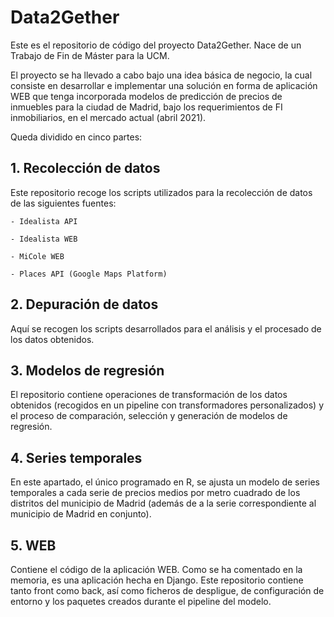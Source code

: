 # Data2Gether

Este es el repositorio de código del proyecto Data2Gether. Nace de un Trabajo de Fin de Máster para la UCM.

El proyecto se ha llevado a cabo bajo una idea básica de negocio, la cual  consiste en desarrollar e implementar una solución en forma de aplicación WEB que tenga incorporada modelos de predicción de precios de inmuebles para la ciudad de Madrid, bajo los requerimientos de FI inmobiliarios, en el mercado actual (abril 2021).

Queda dividido en cinco partes:

## 1. Recolección de datos

Este repositorio recoge los scripts utilizados para la recolección de datos de las siguientes fuentes:

	- Idealista API
	
	- Idealista WEB
	
	- MiCole WEB
	
	- Places API (Google Maps Platform)

## 2. Depuración de datos

Aquí se recogen los scripts desarrollados para el análisis y el procesado de los datos obtenidos.

## 3. Modelos de regresión

El repositorio contiene operaciones de transformación de los datos obtenidos (recogidos en un pipeline con transformadores personalizados) y el proceso de comparación, selección y generación de modelos de regresión.

## 4. Series temporales

En este apartado, el único programado en R, se ajusta un modelo de series temporales a cada serie de precios medios por metro cuadrado de los distritos del municipio de Madrid (además de a la serie correspondiente al municipio de Madrid en conjunto).

## 5. WEB

Contiene el código de la aplicación WEB. Como se ha comentado en la memoria, es una aplicación hecha en Django. Este repositorio contiene tanto front como back, así como ficheros de despligue, de configuración de entorno y los paquetes creados durante el pipeline del modelo.
